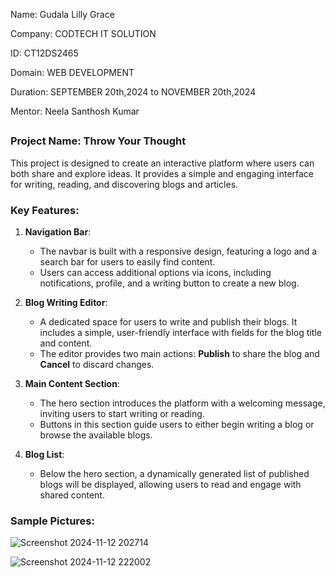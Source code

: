Name: Gudala Lilly Grace

Company: CODTECH IT SOLUTION

ID: CT12DS2465

Domain: WEB DEVELOPMENT

Duration: SEPTEMBER 20th,2024 to NOVEMBER 20th,2024

Mentor: Neela Santhosh Kumar 

##

### Project Name: **Throw Your Thought**
 
   This project is designed to create an interactive platform where users can both share and explore ideas. It provides a simple and engaging interface for writing, reading, and discovering blogs and articles.

### Key Features:

1. **Navigation Bar**: 
   - The navbar is built with a responsive design, featuring a logo and a search bar for users to easily find content.
   - Users can access additional options via icons, including notifications, profile, and a writing button to create a new blog.

2. **Blog Writing Editor**:
   - A dedicated space for users to write and publish their blogs. It includes a simple, user-friendly interface with fields for the blog title and content.
   - The editor provides two main actions: **Publish** to share the blog and **Cancel** to discard changes.

3. **Main Content Section**:
   - The hero section introduces the platform with a welcoming message, inviting users to start writing or reading.
   - Buttons in this section guide users to either begin writing a blog or browse the available blogs.

4. **Blog List**:
   - Below the hero section, a dynamically generated list of published blogs will be displayed, allowing users to read and engage with shared content.

### Sample Pictures:

![Screenshot 2024-11-12 202714](https://github.com/user-attachments/assets/a2b3c48d-c53f-42fb-9b18-1041598147c6)

![Screenshot 2024-11-12 222002](https://github.com/user-attachments/assets/c1dcadf5-93c1-449a-a731-7f3906fcf004)

